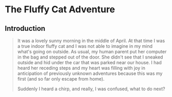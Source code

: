 # The Fluffy Cat Adventure
## Introduction
><p>It was a lovely sunny morning in the middle of April.  At that time I was a true indoor fluffy cat and I was not able to imagine in my mind what's going on outside. As usual, my human parent put her computer in the bag and stepped out of the door. She didn't see that I sneaked outside and hid under the car that was parked near our house. I had heard her receding steps and my heart was filling with joy in anticipation of previously unknown adventures because this was my first (and so far only escape from home).</p>
><p>Suddenly I heard a chirp, and really, I was confused, what to do next?</p>



